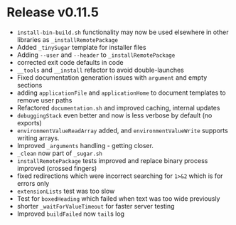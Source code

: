 # Release v0.11.5

- `install-bin-build.sh` functionality may now be used elsewhere in other libraries as `_installRemotePackage`
- Added `_tinySugar` template for installer files
- Adding `--user` and `--header` to `_installRemotePackage`
- corrected exit code defaults in code
- `__tools` and `__install` refactor to avoid double-launches
- Fixed documentation generation issues with `argument` and empty sections
- adding `applicationFile` and `applicationHome` to document templates to remove user paths
- Refactored `documentation.sh` and improved caching, internal updates
- `debuggingStack` even better and now is less verbose by default (no exports) 
- `environmentValueReadArray` added, and `environmentValueWrite` supports writing arrays.
- Improved `_arguments` handling - getting closer.
- `_clean` now part of `_sugar.sh`
- `installRemotePackage` tests improved and replace binary process improved (crossed fingers)
- fixed redirections which were incorrect searching for `1>&2` which is for errors only
- `extensionLists` test was too slow
- Test for `boxedHeading` which failed when text was too wide previously
- shorter `_waitForValueTimeout` for faster server testing
- Improved `buildFailed` now `tail`s log
